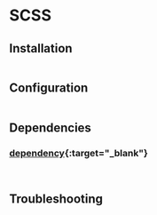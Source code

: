 # SCSS

## Installation

```shell
```

## Configuration

```shell
```

## Dependencies

### [dependency](dependency){:target="_blank"}

```shell
```

```json
```

## Troubleshooting

```shell
```
